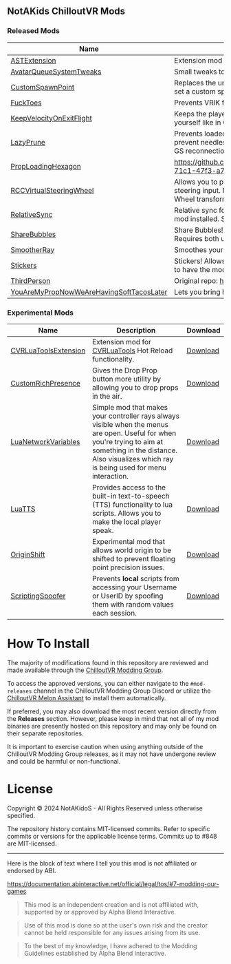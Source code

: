 ## NotAKids ChilloutVR Mods

<!-- BEGIN MOD LIST -->

### Released Mods

| Name | Description | Download |
|------|-------------|----------|
| [ASTExtension](ASTExtension/README.md) | Extension mod for [Avatar Scale Tool](https://github.com/NotAKidoS/AvatarScaleTool): | [Download](ASTExtension/ASTExtension.zip) |
| [AvatarQueueSystemTweaks](AvatarQueueSystemTweaks/README.md) | Small tweaks to the Avatar Queue System. | [Download](AvatarQueueSystemTweaks/AvatarQueueSystemTweaks.zip) |
| [CustomSpawnPoint](CustomSpawnPoint/README.md) | Replaces the unused Images button in the World Details page with a button to set a custom spawn point. | [Download](CustomSpawnPoint/CustomSpawnPoint.zip) |
| [FuckToes](FuckToes/README.md) | Prevents VRIK from autodetecting toes in HalfbodyIK. | [Download](FuckToes/FuckToes.zip) |
| [KeepVelocityOnExitFlight](KeepVelocityOnExitFlight/README.md) | Keeps the player's velocity when exiting flight mode. Makes it possible to fling yourself like in Garry's Mod. | [Download](KeepVelocityOnExitFlight/KeepVelocityOnExitFlight.zip) |
| [LazyPrune](LazyPrune/README.md) | Prevents loaded objects from immediately unloading on destruction. Should prevent needlessly unloading & reloading all avatars/props on world rejoin or GS reconnection. | [Download](LazyPrune/LazyPrune.zip) |
| [PropLoadingHexagon](PropLoadingHexagon/README.md) | https://github.com/NotAKidoS/NAK_CVR_Mods/assets/37721153/a892c765-71c1-47f3-a781-bdb9b60ba117 | [Download](PropLoadingHexagon/PropLoadingHexagon.zip) |
| [RCCVirtualSteeringWheel](RCCVirtualSteeringWheel/README.md) | Allows you to physically grab rigged RCC steering wheels in VR to provide steering input. No explicit setup required other than defining the Steering Wheel transform within the RCC component. | [Download](RCCVirtualSteeringWheel/RCCVirtualSteeringWheel.zip) |
| [RelativeSync](RelativeSync/README.md) | Relative sync for Movement Parent & Chairs. Requires both users to have the mod installed. Synced over Mod Network. | [Download](RelativeSync/RelativeSync.zip) |
| [ShareBubbles](ShareBubbles/README.md) | Share Bubbles! Allows you to drop down bubbles containing Avatars & Props. Requires both users to have the mod installed. Synced over Mod Network. | [Download](ShareBubbles/ShareBubbles.zip) |
| [SmootherRay](SmootherRay/README.md) | Smoothes your controller while the raycast lines are visible. | [Download](SmootherRay/SmootherRay.zip) |
| [Stickers](Stickers/README.md) | Stickers! Allows you to place small images on any surface. Requires both users to have the mod installed. Synced over Mod Network. | [Download](Stickers/Stickers.zip) |
| [ThirdPerson](ThirdPerson/README.md) | Original repo: https://github.com/oestradiol/CVR-Mods | [Download](ThirdPerson/ThirdPerson.zip) |
| [YouAreMyPropNowWeAreHavingSoftTacosLater](YouAreMyPropNowWeAreHavingSoftTacosLater/README.md) | Lets you bring held & attached props through world loads. | [Download](YouAreMyPropNowWeAreHavingSoftTacosLater/YouAreMyPropNowWeAreHavingSoftTacosLater.zip) |

### Experimental Mods

| Name | Description | Download |
|------|-------------|----------|
| [CVRLuaToolsExtension](.Experimental/CVRLuaToolsExtension/README.md) | Extension mod for [CVRLuaTools](https://github.com/NotAKidoS/CVRLuaTools) Hot Reload functionality. | [Download](.Experimental/CVRLuaToolsExtension/CVRLuaToolsExtension.zip) |
| [CustomRichPresence](.Experimental/CustomRichPresence/README.md) | Gives the Drop Prop button more utility by allowing you to drop props in the air. | [Download](.Experimental/CustomRichPresence/CustomRichPresence.zip) |
| [LuaNetworkVariables](.Experimental/LuaNetworkVariables/README.md) | Simple mod that makes your controller rays always visible when the menus are open. Useful for when you're trying to aim at something in the distance. Also visualizes which ray is being used for menu interaction. | [Download](.Experimental/LuaNetworkVariables/LuaNetworkVariables.zip) |
| [LuaTTS](.Experimental/LuaTTS/README.md) | Provides access to the built-in text-to-speech (TTS) functionality to lua scripts. Allows you to make the local player speak. | [Download](.Experimental/LuaTTS/LuaTTS.zip) |
| [OriginShift](.Experimental/OriginShift/README.md) | Experimental mod that allows world origin to be shifted to prevent floating point precision issues. | [Download](.Experimental/OriginShift/OriginShift.zip) |
| [ScriptingSpoofer](.Experimental/ScriptingSpoofer/README.md) | Prevents **local** scripts from accessing your Username or UserID by spoofing them with random values each session. | [Download](.Experimental/ScriptingSpoofer/ScriptingSpoofer.zip) |

<!-- END MOD LIST -->

# How To Install

The majority of modifications found in this repository are reviewed and made available through the [ChilloutVR Modding Group](https://discord.gg/dndGPM3bxu). 

To access the approved versions, you can either navigate to the `#mod-releases` channel in the ChilloutVR Modding Group Discord or utilize the [ChilloutVR Melon Assistant](https://github.com/knah/CVRMelonAssistant) to install them automatically.

If preferred, you may also download the most recent version directly from the **Releases** section. However, please keep in mind that not all of my mod binaries are presently hosted on this repository and may only be found on their separate repositories. 

It is important to exercise caution when using anything outside of the ChilloutVR Modding Group releases, as it may not have undergone review and could be harmful or non-functional.

# License

Copyright © 2024 NotAKidoS - All Rights Reserved unless otherwise specified.

The repository history contains MIT-licensed commits. Refer to specific commits or versions for the applicable license terms. Commits up to #848 are MIT-licensed.

---

Here is the block of text where I tell you this mod is not affiliated or endorsed by ABI.

https://documentation.abinteractive.net/official/legal/tos/#7-modding-our-games

> This mod is an independent creation and is not affiliated with, supported by or approved by Alpha Blend Interactive. 

> Use of this mod is done so at the user's own risk and the creator cannot be held responsible for any issues arising from its use.

> To the best of my knowledge, I have adhered to the Modding Guidelines established by Alpha Blend Interactive.
